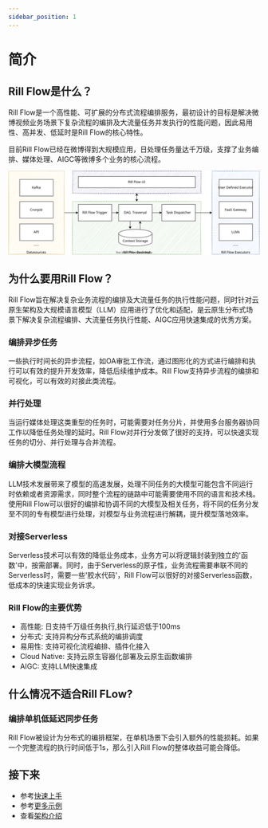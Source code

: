 ```yaml
---
sidebar_position: 1
---
```


# 简介

## Rill Flow是什么？
Rill Flow是一个高性能、可扩展的分布式流程编排服务，最初设计的目标是解决微博视频业务场景下复杂流程的编排及大流量任务并发执行的性能问题，因此易用性、高并发、低延时是Rill Flow的核心特性。

目前Rill Flow已经在微博得到大规模应用，日处理任务量达千万级，支撑了业务编排、媒体处理、AIGC等微博多个业务的核心流程。

![架构图](user-guide/assets/flow_arch.svg)


## 为什么要用Rill Flow？

Rill Flow旨在解决复杂业务流程的编排及大流量任务的执行性能问题，同时针对云原生架构及大规模语言模型（LLM）应用进行了优化和适配，是云原生分布式场景下解决复杂流程编排、大流量任务执行性能、AIGC应用快速集成的优秀方案。


### 编排异步任务
一些执行时间长的异步流程，如OA审批工作流，通过图形化的方式进行编排和执行可以有效的提升开发效率，降低后续维护成本。Rill Flow支持异步流程的编排和可视化，可以有效的对接此类流程。

### 并行处理
当运行媒体处理这类重型的任务时，可能需要对任务分片，并使用多台服务器协同工作以降低任务处理的延时。Rill Flow对并行分发做了很好的支持，可以快速实现任务的切分、并行处理与合并流程。

### 编排大模型流程
LLM技术发展带来了模型的高速发展，处理不同任务的大模型可能包含不同运行时依赖或者资源需求，同时整个流程的链路中可能需要使用不同的语言和技术栈。使用Rill Flow可以很好的编排和协调不同的大模型及相关任务，将不同的任务分发至不同的专有模型进行处理，对模型与业务流程进行解耦，提升模型落地效率。

### 对接Serverless
Serverless技术可以有效的降低业务成本，业务方可以将逻辑封装到独立的'函数'中，按需部署。同时，由于Serverless的原子性，业务流程需要串联不同的Serverless时，需要一些'胶水代码'，Rill Flow可以很好的对接Serverless函数，低成本的快速实现业务诉求。

### Rill Flow的主要优势

- 高性能: 日支持千万级任务执行,执行延迟低于100ms
- 分布式: 支持异构分布式系统的编排调度
- 易用性: 支持可视化流程编排、插件化接入
- Cloud Native: 支持云原生容器化部署及云原生函数编排
- AIGC: 支持LLM快速集成

## 什么情况不适合Rill FLow?

### 编排单机低延迟同步任务
Rill Flow被设计为分布式的编排框架，在单机场景下会引入额外的性能损耗。如果一个完整流程的执行时间低于1s，那么引入Rill Flow的整体收益可能会降低。


## 接下来
* 参考[快速上手](./getting-started/01-quickstart.md)
* 参考[更多示例](./getting-started/02-sample.md)
* 查看[架构介绍](./user-guide/01-arch.md)
